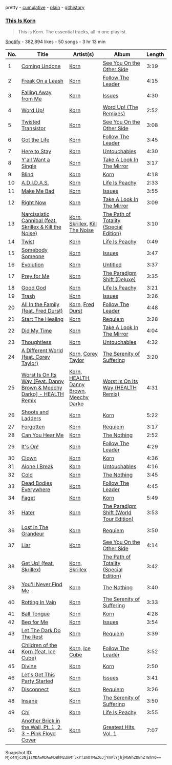 pretty - [cumulative](/playlists/cumulative/37i9dQZF1DZ06evO2fOjra.md) - [plain](/playlists/plain/37i9dQZF1DZ06evO2fOjra) - [githistory](https://github.githistory.xyz/mackorone/spotify-playlist-archive/blob/main/playlists/plain/37i9dQZF1DZ06evO2fOjra)

### [This Is Korn](https://open.spotify.com/playlist/37i9dQZF1DZ06evO2fOjra)

> This is Korn\. The essential tracks, all in one playlist.

[Spotify](https://open.spotify.com/user/spotify) - 382,894 likes - 50 songs - 3 hr 13 min

| No. | Title | Artist(s) | Album | Length |
|---|---|---|---|---|
| 1 | [Coming Undone](https://open.spotify.com/track/3o7TMr6RmIusYH7Kkg7ujR) | [Korn](https://open.spotify.com/artist/3RNrq3jvMZxD9ZyoOZbQOD) | [See You On the Other Side](https://open.spotify.com/album/2c7ynrgZP08xNtkJi9MhjF) | 3:19 |
| 2 | [Freak On a Leash](https://open.spotify.com/track/6W21LNLz9Sw7sUSNWMSHRu) | [Korn](https://open.spotify.com/artist/3RNrq3jvMZxD9ZyoOZbQOD) | [Follow The Leader](https://open.spotify.com/album/0gsiszk6JWYwAyGvaTTud4) | 4:15 |
| 3 | [Falling Away from Me](https://open.spotify.com/track/2F6FfZ4w8z3eJpSxPotVO5) | [Korn](https://open.spotify.com/artist/3RNrq3jvMZxD9ZyoOZbQOD) | [Issues](https://open.spotify.com/album/5U0pevIOTrPoDsN8YsBCBh) | 4:30 |
| 4 | [Word Up!](https://open.spotify.com/track/1pHPpLVH2XEN0xYRoQs4wq) | [Korn](https://open.spotify.com/artist/3RNrq3jvMZxD9ZyoOZbQOD) | [Word Up! \(The Remixes\)](https://open.spotify.com/album/1L9iPuSu8FZFaFzzqHQarF) | 2:52 |
| 5 | [Twisted Transistor](https://open.spotify.com/track/05NpeTQWnzXS1d8ZqL4YFZ) | [Korn](https://open.spotify.com/artist/3RNrq3jvMZxD9ZyoOZbQOD) | [See You On the Other Side](https://open.spotify.com/album/2c7ynrgZP08xNtkJi9MhjF) | 3:08 |
| 6 | [Got the Life](https://open.spotify.com/track/6nJPHXRpKYv2yqtalEjKy5) | [Korn](https://open.spotify.com/artist/3RNrq3jvMZxD9ZyoOZbQOD) | [Follow The Leader](https://open.spotify.com/album/0gsiszk6JWYwAyGvaTTud4) | 3:45 |
| 7 | [Here to Stay](https://open.spotify.com/track/5NHTtXGCdO7ul16xr0q93w) | [Korn](https://open.spotify.com/artist/3RNrq3jvMZxD9ZyoOZbQOD) | [Untouchables](https://open.spotify.com/album/1MqmDK2xw4isOPhiUb9eXO) | 4:30 |
| 8 | [Y'all Want a Single](https://open.spotify.com/track/1AzMYJm6qTAullM3UKuPY9) | [Korn](https://open.spotify.com/artist/3RNrq3jvMZxD9ZyoOZbQOD) | [Take A Look In The Mirror](https://open.spotify.com/album/3XbcvPX7hEupPOxPx7EVdh) | 3:17 |
| 9 | [Blind](https://open.spotify.com/track/1pr9TZGOXeJUggIal1Wq3R) | [Korn](https://open.spotify.com/artist/3RNrq3jvMZxD9ZyoOZbQOD) | [Korn](https://open.spotify.com/album/7D3XFJlfZIkmGWqZXm2X8z) | 4:18 |
| 10 | [A.D.I.D.A.S.](https://open.spotify.com/track/0xgsyoVvRFSYvV5cdtYhX1) | [Korn](https://open.spotify.com/artist/3RNrq3jvMZxD9ZyoOZbQOD) | [Life Is Peachy](https://open.spotify.com/album/2b813fSxxzp9lcOfnLrrTH) | 2:33 |
| 11 | [Make Me Bad](https://open.spotify.com/track/286ek1kspX7VFaheXFSvPk) | [Korn](https://open.spotify.com/artist/3RNrq3jvMZxD9ZyoOZbQOD) | [Issues](https://open.spotify.com/album/5U0pevIOTrPoDsN8YsBCBh) | 3:55 |
| 12 | [Right Now](https://open.spotify.com/track/19fYhk0wzXqUOoBqkPsYCP) | [Korn](https://open.spotify.com/artist/3RNrq3jvMZxD9ZyoOZbQOD) | [Take A Look In The Mirror](https://open.spotify.com/album/3XbcvPX7hEupPOxPx7EVdh) | 3:09 |
| 13 | [Narcissistic Cannibal \(feat\. Skrillex & Kill the Noise\)](https://open.spotify.com/track/65XY6Cx0263J5BPnY8mPyE) | [Korn](https://open.spotify.com/artist/3RNrq3jvMZxD9ZyoOZbQOD), [Skrillex](https://open.spotify.com/artist/5he5w2lnU9x7JFhnwcekXX), [Kill The Noise](https://open.spotify.com/artist/3qnMl4DHT4gndzFAcG4FlM) | [The Path of Totality \(Special Edition\)](https://open.spotify.com/album/3ARqpnmjMB5O8uihXOOxbW) | 3:10 |
| 14 | [Twist](https://open.spotify.com/track/07xFWwKPOApMS56ildsV0G) | [Korn](https://open.spotify.com/artist/3RNrq3jvMZxD9ZyoOZbQOD) | [Life Is Peachy](https://open.spotify.com/album/2b813fSxxzp9lcOfnLrrTH) | 0:49 |
| 15 | [Somebody Someone](https://open.spotify.com/track/4V78u7Pbx6G33eej60wwOK) | [Korn](https://open.spotify.com/artist/3RNrq3jvMZxD9ZyoOZbQOD) | [Issues](https://open.spotify.com/album/5U0pevIOTrPoDsN8YsBCBh) | 3:47 |
| 16 | [Evolution](https://open.spotify.com/track/4PaPZk1Ozg0TfDTBnbXX38) | [Korn](https://open.spotify.com/artist/3RNrq3jvMZxD9ZyoOZbQOD) | [Untitled](https://open.spotify.com/album/6uW0nLS4wNsobOLoHvUhAi) | 3:37 |
| 17 | [Prey for Me](https://open.spotify.com/track/0t2YbiX2hPMRKjQamt4kpo) | [Korn](https://open.spotify.com/artist/3RNrq3jvMZxD9ZyoOZbQOD) | [The Paradigm Shift \(Deluxe\)](https://open.spotify.com/album/2O7NeYeqcV0nBEVFk1EpuF) | 3:35 |
| 18 | [Good God](https://open.spotify.com/track/5JrajjztyjvkuUB8ZqzUML) | [Korn](https://open.spotify.com/artist/3RNrq3jvMZxD9ZyoOZbQOD) | [Life Is Peachy](https://open.spotify.com/album/2b813fSxxzp9lcOfnLrrTH) | 3:21 |
| 19 | [Trash](https://open.spotify.com/track/4DEYwr2SLpvj6plN2ngIfB) | [Korn](https://open.spotify.com/artist/3RNrq3jvMZxD9ZyoOZbQOD) | [Issues](https://open.spotify.com/album/5U0pevIOTrPoDsN8YsBCBh) | 3:26 |
| 20 | [All In the Family \(feat\. Fred Durst\)](https://open.spotify.com/track/7yYvvOB7CuzdVldb6zOk1m) | [Korn](https://open.spotify.com/artist/3RNrq3jvMZxD9ZyoOZbQOD), [Fred Durst](https://open.spotify.com/artist/6xs3t4VrfszbO3YJg2wLPa) | [Follow The Leader](https://open.spotify.com/album/0gsiszk6JWYwAyGvaTTud4) | 4:48 |
| 21 | [Start The Healing](https://open.spotify.com/track/3DRSkg7t5Jpa86TPIFGxBr) | [Korn](https://open.spotify.com/artist/3RNrq3jvMZxD9ZyoOZbQOD) | [Requiem](https://open.spotify.com/album/7J0BUlxogdpZAtuZnhomb0) | 3:28 |
| 22 | [Did My Time](https://open.spotify.com/track/1F0S2kbZhHAw19f9ihA3FH) | [Korn](https://open.spotify.com/artist/3RNrq3jvMZxD9ZyoOZbQOD) | [Take A Look In The Mirror](https://open.spotify.com/album/3XbcvPX7hEupPOxPx7EVdh) | 4:04 |
| 23 | [Thoughtless](https://open.spotify.com/track/6HlFxHQ5nn6HYGxOOYIrLm) | [Korn](https://open.spotify.com/artist/3RNrq3jvMZxD9ZyoOZbQOD) | [Untouchables](https://open.spotify.com/album/1MqmDK2xw4isOPhiUb9eXO) | 4:32 |
| 24 | [A Different World \(feat\. Corey Taylor\)](https://open.spotify.com/track/3ns1Hn52RB28zGVHiFvz7W) | [Korn](https://open.spotify.com/artist/3RNrq3jvMZxD9ZyoOZbQOD), [Corey Taylor](https://open.spotify.com/artist/0nhDd1RWjZ6SDV1Vg1Ku2Q) | [The Serenity of Suffering](https://open.spotify.com/album/0UGqqYIWXAD1FgrDI1zOjh) | 3:20 |
| 25 | [Worst Is On Its Way \[Feat\. Danny Brown & Meechy Darko\] \- HEALTH Remix](https://open.spotify.com/track/6m5bseSyKNEasHC6y49fgX) | [Korn](https://open.spotify.com/artist/3RNrq3jvMZxD9ZyoOZbQOD), [HEALTH](https://open.spotify.com/artist/6FfjnGXMhxSsJTuGLWBDth), [Danny Brown](https://open.spotify.com/artist/7aA592KWirLsnfb5ulGWvU), [Meechy Darko](https://open.spotify.com/artist/5QRlmTynCos8JyojtmgNq6) | [Worst Is On Its Way \(HEALTH Remix\)](https://open.spotify.com/album/7d5mOgDZ2kKE9x2hJR2Qcv) | 4:31 |
| 26 | [Shoots and Ladders](https://open.spotify.com/track/3ezGIgTmk2BZy9C3j0x1h9) | [Korn](https://open.spotify.com/artist/3RNrq3jvMZxD9ZyoOZbQOD) | [Korn](https://open.spotify.com/album/7D3XFJlfZIkmGWqZXm2X8z) | 5:22 |
| 27 | [Forgotten](https://open.spotify.com/track/00BBwHjAf8WWq4HcOtEJO1) | [Korn](https://open.spotify.com/artist/3RNrq3jvMZxD9ZyoOZbQOD) | [Requiem](https://open.spotify.com/album/7J0BUlxogdpZAtuZnhomb0) | 3:17 |
| 28 | [Can You Hear Me](https://open.spotify.com/track/5VXeawVov6ikGAaT0If8n9) | [Korn](https://open.spotify.com/artist/3RNrq3jvMZxD9ZyoOZbQOD) | [The Nothing](https://open.spotify.com/album/6mWsWVsfWpoZ2d6uxm1ND1) | 2:52 |
| 29 | [It's On!](https://open.spotify.com/track/0e06Zwd1027jFtmrRbXAjl) | [Korn](https://open.spotify.com/artist/3RNrq3jvMZxD9ZyoOZbQOD) | [Follow The Leader](https://open.spotify.com/album/0gsiszk6JWYwAyGvaTTud4) | 4:29 |
| 30 | [Clown](https://open.spotify.com/track/3TZuUaGjEtyAiUM9iM89ff) | [Korn](https://open.spotify.com/artist/3RNrq3jvMZxD9ZyoOZbQOD) | [Korn](https://open.spotify.com/album/7D3XFJlfZIkmGWqZXm2X8z) | 4:36 |
| 31 | [Alone I Break](https://open.spotify.com/track/2f1BjAVy4k8B3pB4qBntHj) | [Korn](https://open.spotify.com/artist/3RNrq3jvMZxD9ZyoOZbQOD) | [Untouchables](https://open.spotify.com/album/1MqmDK2xw4isOPhiUb9eXO) | 4:16 |
| 32 | [Cold](https://open.spotify.com/track/5KVISJL93AgXcQG0WRJ3Gq) | [Korn](https://open.spotify.com/artist/3RNrq3jvMZxD9ZyoOZbQOD) | [The Nothing](https://open.spotify.com/album/6mWsWVsfWpoZ2d6uxm1ND1) | 3:45 |
| 33 | [Dead Bodies Everywhere](https://open.spotify.com/track/6vsyag9kEPckt19NClSf51) | [Korn](https://open.spotify.com/artist/3RNrq3jvMZxD9ZyoOZbQOD) | [Follow The Leader](https://open.spotify.com/album/0gsiszk6JWYwAyGvaTTud4) | 4:45 |
| 34 | [Faget](https://open.spotify.com/track/7kVrQ79jg4nd1r6H9CrmIk) | [Korn](https://open.spotify.com/artist/3RNrq3jvMZxD9ZyoOZbQOD) | [Korn](https://open.spotify.com/album/7D3XFJlfZIkmGWqZXm2X8z) | 5:49 |
| 35 | [Hater](https://open.spotify.com/track/1vlgn36Bko8wbMBwzS4Mdr) | [Korn](https://open.spotify.com/artist/3RNrq3jvMZxD9ZyoOZbQOD) | [The Paradigm Shift \(World Tour Edition\)](https://open.spotify.com/album/14gKIvHuVsbf3cQVRxDOu1) | 3:53 |
| 36 | [Lost In The Grandeur](https://open.spotify.com/track/4frc8rYiPP7oHmxEMh3LHR) | [Korn](https://open.spotify.com/artist/3RNrq3jvMZxD9ZyoOZbQOD) | [Requiem](https://open.spotify.com/album/7J0BUlxogdpZAtuZnhomb0) | 3:50 |
| 37 | [Liar](https://open.spotify.com/track/6B1uhU0w4fk7nNeylg41Xq) | [Korn](https://open.spotify.com/artist/3RNrq3jvMZxD9ZyoOZbQOD) | [See You On the Other Side](https://open.spotify.com/album/2c7ynrgZP08xNtkJi9MhjF) | 4:14 |
| 38 | [Get Up! \(feat\. Skrillex\)](https://open.spotify.com/track/25EgA1A1OZBRw25Mjyw08g) | [Korn](https://open.spotify.com/artist/3RNrq3jvMZxD9ZyoOZbQOD), [Skrillex](https://open.spotify.com/artist/5he5w2lnU9x7JFhnwcekXX) | [The Path of Totality \(Special Edition\)](https://open.spotify.com/album/3ARqpnmjMB5O8uihXOOxbW) | 3:42 |
| 39 | [You'll Never Find Me](https://open.spotify.com/track/0xcF2mC6MktbXOT7kRiXoF) | [Korn](https://open.spotify.com/artist/3RNrq3jvMZxD9ZyoOZbQOD) | [The Nothing](https://open.spotify.com/album/6mWsWVsfWpoZ2d6uxm1ND1) | 3:40 |
| 40 | [Rotting In Vain](https://open.spotify.com/track/5PCKCffFrcyUvnhxJoPlK2) | [Korn](https://open.spotify.com/artist/3RNrq3jvMZxD9ZyoOZbQOD) | [The Serenity of Suffering](https://open.spotify.com/album/0UGqqYIWXAD1FgrDI1zOjh) | 3:33 |
| 41 | [Ball Tongue](https://open.spotify.com/track/5pbfZdAP7xUu354ZQBhTS2) | [Korn](https://open.spotify.com/artist/3RNrq3jvMZxD9ZyoOZbQOD) | [Korn](https://open.spotify.com/album/7D3XFJlfZIkmGWqZXm2X8z) | 4:28 |
| 42 | [Beg for Me](https://open.spotify.com/track/6bwuLPr45wsvbTjB0PGI65) | [Korn](https://open.spotify.com/artist/3RNrq3jvMZxD9ZyoOZbQOD) | [Issues](https://open.spotify.com/album/5U0pevIOTrPoDsN8YsBCBh) | 3:54 |
| 43 | [Let The Dark Do The Rest](https://open.spotify.com/track/7aZsMvEdZBsZHUG3OGbPpD) | [Korn](https://open.spotify.com/artist/3RNrq3jvMZxD9ZyoOZbQOD) | [Requiem](https://open.spotify.com/album/7J0BUlxogdpZAtuZnhomb0) | 3:39 |
| 44 | [Children of the Korn \(feat\. Ice Cube\)](https://open.spotify.com/track/72ZarLfZuVXLa2VN1jzAWk) | [Korn](https://open.spotify.com/artist/3RNrq3jvMZxD9ZyoOZbQOD), [Ice Cube](https://open.spotify.com/artist/3Mcii5XWf6E0lrY3Uky4cA) | [Follow The Leader](https://open.spotify.com/album/0gsiszk6JWYwAyGvaTTud4) | 3:52 |
| 45 | [Divine](https://open.spotify.com/track/6Ot1jvIoVPAuGRKY8Qxue8) | [Korn](https://open.spotify.com/artist/3RNrq3jvMZxD9ZyoOZbQOD) | [Korn](https://open.spotify.com/album/7D3XFJlfZIkmGWqZXm2X8z) | 2:50 |
| 46 | [Let's Get This Party Started](https://open.spotify.com/track/4X1XkTFjhpsWOC94lMNNEc) | [Korn](https://open.spotify.com/artist/3RNrq3jvMZxD9ZyoOZbQOD) | [Issues](https://open.spotify.com/album/5U0pevIOTrPoDsN8YsBCBh) | 3:41 |
| 47 | [Disconnect](https://open.spotify.com/track/4R84gKg4DKxRbF5imHOtQx) | [Korn](https://open.spotify.com/artist/3RNrq3jvMZxD9ZyoOZbQOD) | [Requiem](https://open.spotify.com/album/7J0BUlxogdpZAtuZnhomb0) | 3:26 |
| 48 | [Insane](https://open.spotify.com/track/3bVwfHr4vuJv6DGZal2Dpq) | [Korn](https://open.spotify.com/artist/3RNrq3jvMZxD9ZyoOZbQOD) | [The Serenity of Suffering](https://open.spotify.com/album/0UGqqYIWXAD1FgrDI1zOjh) | 3:50 |
| 49 | [Chi](https://open.spotify.com/track/5cLttQXyVI07tUKCN8T4OD) | [Korn](https://open.spotify.com/artist/3RNrq3jvMZxD9ZyoOZbQOD) | [Life Is Peachy](https://open.spotify.com/album/2b813fSxxzp9lcOfnLrrTH) | 3:55 |
| 50 | [Another Brick in the Wall, Pt\. 1, 2, 3 \- Pink Floyd Cover](https://open.spotify.com/track/39SHjPPvNVW2H9rSsGGOPD) | [Korn](https://open.spotify.com/artist/3RNrq3jvMZxD9ZyoOZbQOD) | [Greatest Hits, Vol\. 1](https://open.spotify.com/album/7aC5SxTBOl3FNl3pdqZV4T) | 7:07 |

Snapshot ID: `Mjc4Njc3NjIsMDAwMDAwMDBhM2ZmMTlkYTZmOTMwZGJjYmVlYjhjMGNhZDBhZTBhYQ==`
